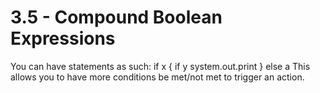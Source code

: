 # 3.5 - Compound Boolean Expressions

You can have statements as such: if x { if y system.out.print } else a
This allows you to have more conditions be met/not met to trigger an action.